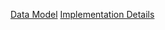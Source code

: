 [Data Model](https://github.com/pchemguy/ContactEditor/wiki/Data-Model)
[Implementation Details](https://github.com/pchemguy/ContactEditor/wiki/Implementation-Details)